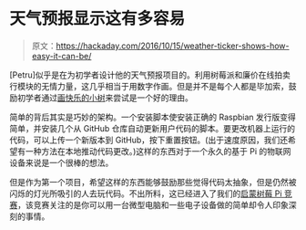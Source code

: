 # 天气预报显示这有多容易

> 原文：<https://hackaday.com/2016/10/15/weather-ticker-shows-how-easy-it-can-be/>

[Petru]似乎是在为初学者设计他的天气预报项目的。利用树莓派和廉价在线拍卖行模块的无情力量，这几乎相当于用数字作画。但是并不是每个人都是毕加索，鼓励初学者通过[画快乐的小树](https://www.youtube.com/watch?v=B5Wo1ubuzAE)来尝试是一个好的理由。

简单的背后其实是巧妙的架构。一个安装脚本使安装正确的 Raspbian 发行版变得简单，并安装几个从 GitHub 仓库自动更新用户代码的脚本。要更改机器上运行的代码，可以上传一个新版本到 GitHub，按下重置按钮。(出于速度原因，我们还希望有一种方法在本地推动代码更改。)这样的东西对于一个永久的基于 Pi 的物联网设备来说是一个很棒的想法。

但是作为第一个项目，希望这样的东西能够鼓励那些觉得代码太抽象，但是仍然被闪烁的灯光所吸引的人去玩代码。不出所料，这已经进入了我们的[启蒙树莓 Pi 竞赛](https://hackaday.io/contest/15532-enlightened-raspberry-pi-contest)，该竞赛关注的是你可以用一台微型电脑和一些电子设备做的简单却令人印象深刻的事情。